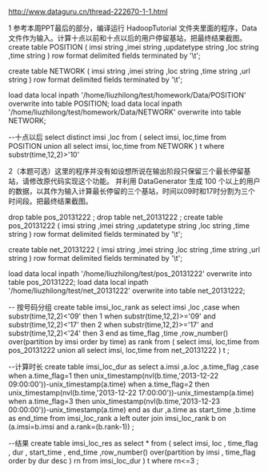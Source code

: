 http://www.dataguru.cn/thread-222670-1-1.html

1 参考本周PPT最后的部分，编译运行 HadoopTutorial 文件夹里面的程序，Data文件作为输入。计算十点以前和十点以后的用户停留基站，把最终结果截图。
create table POSITION
(
  imsi       string
,imei       string
,updatetype string
,loc        string
,time       string
)
row format delimited
fields terminated by '\t';

create table NETWORK
(
  imsi       string
,imei       string
,loc        string
,time       string
,url        string
)
row format delimited
fields terminated by '\t';

load data local inpath '/home/liuzhilong/test/homework/Data/POSITION' overwrite into table POSITION;
load data local inpath '/home/liuzhilong/test/homework/Data/NETWORK' overwrite into table NETWORK;

--十点以后
select
   distinct   imsi ,loc
from
(
  select imsi, loc,time from POSITION
   union all
  select imsi, loc,time from NETWORK
) t
where
  substr(time,12,2)>'10'


2（本题可选）这里的程序并没有如设想所说在输出阶段只保留三个最长停留基站，请修改原代码实现这个功能。
并利用 DataGenerator 生成 100 个以上的用户的数据，以其作为输入计算最长停留的三个基站，时间以09时和17时分割为三个时间段。把最终结果截图。

drop table pos_20131222 ;
drop table net_20131222  ;
create table pos_20131222
(
  imsi       string
,imei       string
,updatetype string
,loc        string
,time       string
)
row format delimited
fields terminated by '\t';

create table net_20131222
(
  imsi       string
,imei       string
,loc        string
,time       string
,url        string
)
row format delimited
fields terminated by '\t';

load data local inpath '/home/liuzhilong/test/pos_20131222' overwrite into table pos_20131222;
load data local inpath '/home/liuzhilong/test/net_20131222' overwrite into table net_20131222;

-- 按号码分组
create table imsi_loc_rank as
select imsi
      ,loc
      ,case when substr(time,12,2)<'09' then 1
            when substr(time,12,2)>='09'  and substr(time,12,2)<'17'  then 2
            when substr(time,12,2)>='17'  and substr(time,12,2)<'24'  then 3
       end       as time_flag
      ,time
      ,row_number() over(partition by imsi  order by time) as rank
from
(
  select imsi, loc,time from pos_20131222
   union all
  select imsi, loc,time from net_20131222
) t
;

--计算时长
create table imsi_loc_dur as
select  a.imsi
       ,a.loc
       ,a.time_flag
       ,case when a.time_flag=1 then unix_timestamp(nvl(b.time,'2013-12-22 09:00:00'))-unix_timestamp(a.time)
             when a.time_flag=2 then unix_timestamp(nvl(b.time,'2013-12-22 17:00:00'))-unix_timestamp(a.time)
             when a.time_flag=3 then unix_timestamp(nvl(b.time,'2013-12-23 00:00:00'))-unix_timestamp(a.time)
        end as dur
       ,a.time as start_time
       ,b.time as end_time
from imsi_loc_rank a
left outer join imsi_loc_rank b on (a.imsi=b.imsi and a.rank=(b.rank-1)) 
;

--结果 
create table imsi_loc_res as 
select * 
from (
  select  imsi, loc , time_flag , dur , start_time , end_time
        ,row_number() over(partition by imsi , time_flag order by dur desc )  rn 
  from imsi_loc_dur
  ) t
where rn<=3   ;